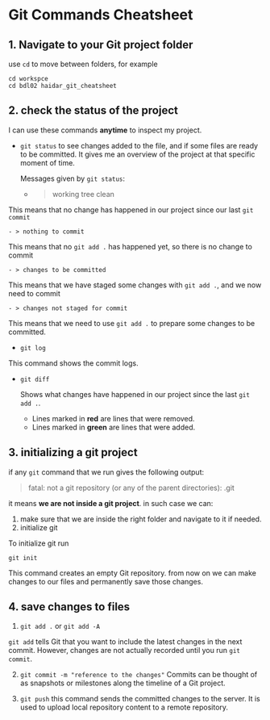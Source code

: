 # Git Commands Cheatsheet

## 1. Navigate to your Git project folder

use `cd` to move between folders, for example 

```
cd workspce
cd bdl02 haidar_git_cheatsheet
```

## 2. check the status of the project

I can use these commands **anytime** to inspect my project.

- `git status` to see changes added to the file, and if some files are ready to be committed. 
It gives me an overview of the project at that specific moment of time.

  Messages given by `git status`:
    - > working tree clean

This means that no change has happened in our project since our last `git commit`

    - > nothing to commit
    
This means that no `git add .` has happened yet, so there is no change to commit

    - > changes to be committed

This means that we have staged some changes with `git add .`, and we now need to commit 

    - > changes not staged for commit

This means that we need to use `git add .` to prepare some changes to be committed.

- `git log` 

This command shows the commit logs.

- `git diff`

    Shows what changes have happened in our project since the last `git add .`.
    - Lines marked in **red** are lines that were removed.
    - Lines marked in **green** are lines that were added.
## 3. initializing a git project
if any `git` command that we run  gives the following output:
> fatal: not a git repository (or any of the parent directories): .git

it means **we are not inside a git project**. in such case we can:

1.  make sure that we are inside the right folder and navigate to it if needed.
2. initialize git

To initialize git run

```
git init
``` 

This command creates an empty Git repository.
from now on we can make changes to our files and permanently save those changes.

## 4. save changes to files

1. `git add .` or `git add -A`

`git add` tells Git that you want to include the latest changes in the next commit. However, changes are not actually recorded until you run `git commit`.

2. `git commit -m "reference to the changes"`
Commits can be thought of as snapshots or milestones along the timeline of a Git project.

3. `git push` this command sends the committed changes to the server. It is used to upload local repository content to a remote repository. 


